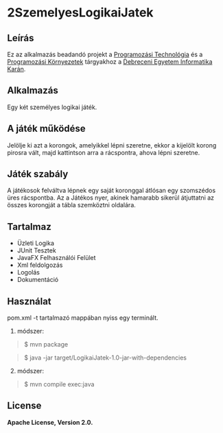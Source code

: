 # 2SzemelyesLogikaiJatek

Leírás
------
Ez az alkalmazás beadandó projekt a [Programozási Technológia](http://www.inf.unideb.hu/~jeszy/prt/) és a 
[Programozási Környezetek](http://www.inf.unideb.hu/~jeszy/progkorny/) tárgyakhoz a [Debreceni Egyetem Informatika Karán](http://w1.inf.unideb.hu/).

Alkalmazás
----------
Egy két személyes logikai játék.

A játék működése
----------------
Jelölje ki azt a korongok, amelyikkel lépni szeretne, ekkor a kijelölt 
korong pirosra vált, majd kattintson arra a rácspontra, ahova lépni 
szeretne. 

Játék szabály
-------------
A játékosok felváltva lépnek egy saját koronggal átlósan egy 
szomszédos üres rácspontba. Az a Játékos nyer, akinek hamarabb 
sikerül átjuttatni az összes korongját a tábla szemköztni oldalára.

Tartalmaz
---------
* Üzleti Logika
* JUnit Tesztek
* JavaFX Felhasználói Felület
* Xml feldolgozás
* Logolás
* Dokumentáció

Használat
---------
pom.xml -t tartalmazó mappában nyiss egy terminált.

1. módszer:

> $ mvn package

> $ java -jar target/LogikaiJatek-1.0-jar-with-dependencies

2. módszer:

> $ mvn compile exec:java

License
-------
**Apache License, Version 2.0.**
